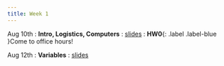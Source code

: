 ```yaml
---
title: Week 1
---
```


Aug 10th
: **Intro, Logistics, Computers**
  : [slides](#)
: **HW0**{: .label .label-blue }Come to office hours!

Aug 12th
: **Variables**
  : [slides](#)

